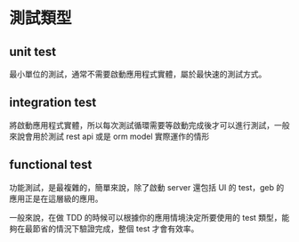 測試類型
========

unit test
---------

最小單位的測試，通常不需要啟動應用程式實體，屬於最快速的測試方式。

integration test
----------------

將啟動應用程式實體，所以每次測試循環需要等啟動完成後才可以進行測試，一般來說會用於測試 rest api 或是 orm model 實際運作的情形

functional test
---------------

功能測試，是最複雜的，簡單來說，除了啟動 server 還包括 UI 的 test，geb 的應用正是在這層級的應用。

一般來說，在做 TDD 的時候可以根據你的應用情境決定所要使用的 test 類型，能夠在最節省的情況下驗證完成，整個 test 才會有效率。
